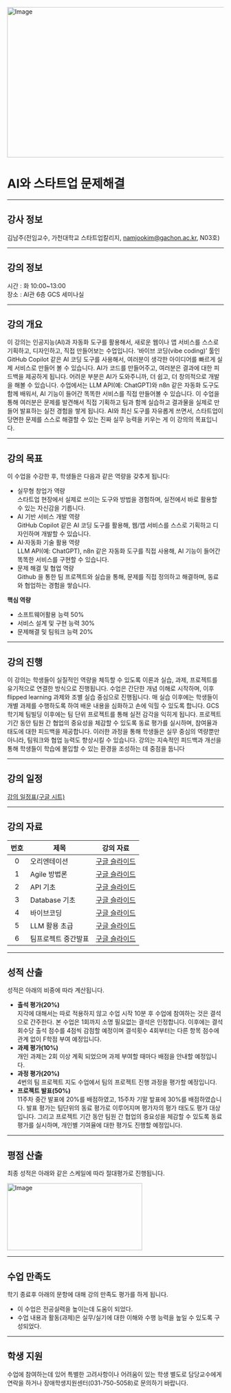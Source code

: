 <img width="1200" height="350" alt="Image" src="https://github.com/user-attachments/assets/a07b2bab-30b0-4090-9062-91d29a1e3ff7" />

# AI와 스타트업 문제해결

---

## 강사 정보
김남주(전임교수, 가천대학교 스타트업칼리지, namjookim@gachon.ac.kr, N03호)

---

## 강의 정보
시간 : 화 10:00~13:00  
장소 : AI관 6층 GCS 세미나실

---

## 강의 개요
이 강의는 인공지능(AI)과 자동화 도구를 활용해서, 새로운 웹이나 앱 서비스를 스스로 기획하고, 디자인하고, 직접 만들어보는 수업입니다.  ‘바이브 코딩(vibe coding)’ 툴인 GitHub Copilot 같은 AI 코딩 도구를 사용해서, 여러분이 생각한 아이디어를 빠르게 실제 서비스로 만들어 볼 수 있습니다. AI가 코드를 만들어주고, 여러분은 결과에 대한 피드백을 제공하게 됩니다. 어려운 부분은 AI가 도와주니까, 더 쉽고, 더 창의적으로 개발을 해볼 수 있습니다.  수업에서는 LLM API(예: ChatGPT)와 n8n 같은 자동화 도구도 함께 배워서,  AI 기능이 들어간 똑똑한 서비스를 직접 만들어볼 수 있습니다.
이 수업을 통해 여러분은 문제를 발견해서 직접 기획하고 팀과 함께 실습하고 결과물을 실제로 만들어 발표하는 실전 경험을 쌓게 됩니다.
AI와 최신 도구를 자유롭게 쓰면서, 스타트업이 당면한 문제를 스스로 해결할 수 있는 진짜 실무 능력을 키우는 게 이 강의의 목표입니다.

---

## 강의 목표
이 수업을 수강한 후, 학생들은 다음과 같은 역량을 갖추게 됩니다:

- 실무형 창업가 역량  
  스타트업 현장에서 실제로 쓰이는 도구와 방법을 경험하며, 실전에서 바로 활용할 수 있는 자신감을 기릅니다.  
- AI 기반 서비스 개발 역량  
  GitHub Copilot 같은 AI 코딩 도구를 활용해, 웹/앱 서비스를 스스로 기획하고 디자인하며 개발할 수 있습니다.  
- AI·자동화 기술 활용 역량  
  LLM API(예: ChatGPT), n8n 같은 자동화 도구를 직접 사용해, AI 기능이 들어간 똑똑한 서비스를 구현할 수 있습니다.  
- 문제 해결 및 협업 역량  
  Github 을 통한 팀 프로젝트와 실습을 통해, 문제를 직접 정의하고 해결하며, 동료와 협업하는 경험을 쌓습니다.  

**핵심 역량**  
- 소프트웨어활용 능력 50%  
- 서비스 설계 및 구현 능력 30%  
- 문제해결 및 팀워크 능력 20%  

---

## 강의 진행
이 강의는 학생들이 실질적인 역량을 체득할 수 있도록 이론과 실습, 과제, 프로젝트를 유기적으로 연결한 방식으로 진행됩니다. 수업은 간단한 개념 이해로 시작하며, 이후 flipped learning 과제와 조별 실습 중심으로 진행됩니다. 매 실습 이후에는 학생들이 개별 과제를 수행하도록 하여 배운 내용을 심화하고 손에 익힐 수 있도록 합니다. GCS 학기제 팀빌딩 이후에는 팀 단위 프로젝트를 통해 실전 감각을 익히게 됩니다. 프로젝트 기간 동안 팀원 간 협업의 중요성을 체감할 수 있도록 동료 평가를 실시하며, 참여율과 태도에 대한 피드백을 제공합니다. 이러한 과정을 통해 학생들은 실무 중심의 역량뿐만 아니라, 팀워크와 협업 능력도 향상시킬 수 있습니다. 강의는 지속적인 피드백과 개선을 통해 학생들이 학습에 몰입할 수 있는 환경을 조성하는 데 중점을 둡니다

---

## 강의 일정

[강의 일정표(구글 시트)](https://docs.google.com/spreadsheets/d/19YHPMgkA4DnbmNAFzGvgzQx36E-CO1cFWnPbamupTAc/edit?gid=0#gid=0&range=A1:D16)

---

## 강의 자료

| 번호 | 제목 | 강의 자료 |
|:------:|------|-----------------------------|
| 0 | 오리엔테이션 | [구글 슬라이드](https://docs.google.com/presentation/d/1cO6K_OMwxo1oAPHtpVnnrm0GFcPA_etMF4KrdOhvstM/edit?slide=id.g3329ef13f6d_0_167#slide=id.g3329ef13f6d_0_167) |
| 1 | Agile 방법론 | [구글 슬라이드](https://docs.google.com/presentation/d/1ckLlw2vu7tGyAmcvx4cLhUUy8LQvadF-mX0LJMTyEwE/edit?slide=id.g34115aab883_0_107#slide=id.g34115aab883_0_107) |
| 2 | API 기초 | [구글 슬라이드](https://docs.google.com/presentation/d/1JlnaeeywSlCis1Gpyv9WoTNTx0reGxHSBhcSDbifmo4/edit?slide=id.g33b52cd8eb5_0_0#slide=id.g33b52cd8eb5_0_0) |
| 3 | Database 기초 | [구글 슬라이드](https://docs.google.com/presentation/d/107Fq4dY25-Ez6BqkXTHer5j8bduES-paY4VWKZSxHeQ/edit?slide=id.g33b52cd8eb5_0_0#slide=id.g33b52cd8eb5_0_0) |
| 4 | 바이브코딩 | [구글 슬라이드](https://docs.google.com/presentation/d/19SWFRQyzowRw7xmbrdV9MWZofScigfhqnmRxVEeuDck/edit?slide=id.g33b52cd8eb5_0_0#slide=id.g33b52cd8eb5_0_0) |
| 5 | LLM 활용 초급 | [구글 슬라이드](https://docs.google.com/presentation/d/1RgBmRH4eSiEwb7ZLgPlS7FxnMurcE_6xAuFSvAfVT48/edit?slide=id.g39b24aacbd5_0_127#slide=id.g39b24aacbd5_0_127) |
| 6 | 팀프로젝트 중간발표 | [구글 슬라이드](https://docs.google.com/presentation/d/12U7GA91MYw3SPOTzm_xVV6qIwkECvktOzOBsPl6t0eU/edit?slide=id.g34ba2e15ec2_0_0#slide=id.g34ba2e15ec2_0_0) |


---

## 성적 산출
성적은 아래의 비중에 따라 계산됩니다.

- **출석 평가(20%)**  
  지각에 대해서는 따로 적용하지 않고 수업 시작 10분 후 수업에 참여하는 것은 결석으로 간주한다. 본 수업은 1회까지 소명 필요없는 결석은 인정합니다. 이후에는 결석 회수당 출석 점수를 4점씩 감점할 예정이며 결석횟수 4회부터는 다른 항목 점수에 관계 없이 F학점 부여 예정입니다.  
- **과제 평가(10%)**  
  개인 과제는 2회 이상 계획 되었으며 과제 부여할 때마다 배점을 안내할 예정입니다.  
- **과정 평가(20%)**  
  4번의 팀 프로젝트 지도 수업에서 팀의 프로젝트 진행 과정을 평가할 예정입니다.  
- **프로젝트 발표(50%)**  
  11주차 중간 발표에 20%를 배점하였고, 15주차 기말 밮표에 30%를 배점하였습니다.   발표 평가는 팀단위의 동료 평가로 이루어지며 평가자의 평가 태도도 평가 대상입니다.  그리고 프로젝트 기간 동안 팀원 간 협업의 중요성을 체감할 수 있도록 동료 평가를 실시하며, 개인별 기여율에 대한 평가도 진행할 예정입니다.  

---

## 평점 산출
최종 성적은 아래와 같은 스케일에 따라 절대평가로 진행됩니다.

<img width="314" height="156" alt="Image" src="https://github.com/user-attachments/assets/7433d462-b1ff-4ed5-86de-4f07c3aafa35" />

---

## 수업 만족도
학기 종료후 아래의 문항에 대해 강의 만족도 평가를 하게 됩니다.  
- 이 수업은 전공실력을 높이는데 도움이 되었다.  
- 수업 내용과 활동(과제)은 실무/실기에 대한 이해와 수행 능력을 높일 수 있도록 구성되었다.  

---

## 학생 지원
수업에 참여하는데 있어 특별한 고려사항이나 어려움이 있는 학생 별도로 담당교수에게 연락을 하거나 장애학생지원센터(031-750-5058)로 문의하기 바랍니다.
